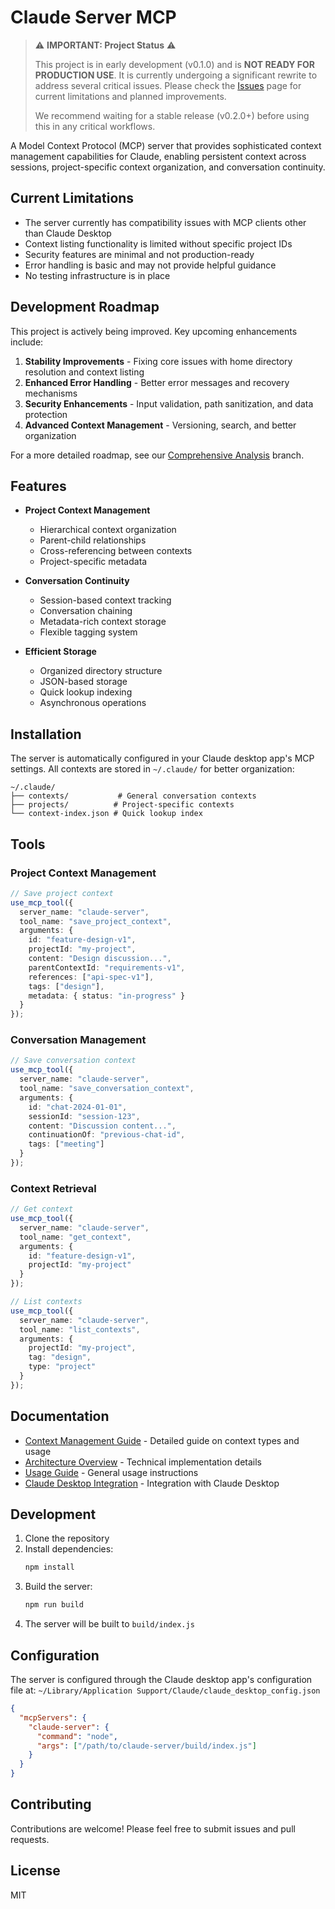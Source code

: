 # Claude Server MCP

> ⚠️ **IMPORTANT: Project Status** ⚠️
> 
> This project is in early development (v0.1.0) and is **NOT READY FOR PRODUCTION USE**. It is currently undergoing a significant rewrite to address several critical issues. Please check the [Issues](https://github.com/davidteren/claude-server/issues) page for current limitations and planned improvements.
>
> We recommend waiting for a stable release (v0.2.0+) before using this in any critical workflows.

A Model Context Protocol (MCP) server that provides sophisticated context management capabilities for Claude, enabling persistent context across sessions, project-specific context organization, and conversation continuity.

## Current Limitations

- The server currently has compatibility issues with MCP clients other than Claude Desktop
- Context listing functionality is limited without specific project IDs
- Security features are minimal and not production-ready
- Error handling is basic and may not provide helpful guidance
- No testing infrastructure is in place

## Development Roadmap

This project is actively being improved. Key upcoming enhancements include:

1. **Stability Improvements** - Fixing core issues with home directory resolution and context listing
2. **Enhanced Error Handling** - Better error messages and recovery mechanisms
3. **Security Enhancements** - Input validation, path sanitization, and data protection
4. **Advanced Context Management** - Versioning, search, and better organization

For a more detailed roadmap, see our [Comprehensive Analysis](https://github.com/davidteren/claude-server/tree/docs/comprehensive-analysis/docs) branch.

## Features

- **Project Context Management**
  - Hierarchical context organization
  - Parent-child relationships
  - Cross-referencing between contexts
  - Project-specific metadata

- **Conversation Continuity**
  - Session-based context tracking
  - Conversation chaining
  - Metadata-rich context storage
  - Flexible tagging system

- **Efficient Storage**
  - Organized directory structure
  - JSON-based storage
  - Quick lookup indexing
  - Asynchronous operations

## Installation

The server is automatically configured in your Claude desktop app's MCP settings. All contexts are stored in `~/.claude/` for better organization:

```
~/.claude/
├── contexts/           # General conversation contexts
├── projects/          # Project-specific contexts
└── context-index.json # Quick lookup index
```

## Tools

### Project Context Management

```typescript
// Save project context
use_mcp_tool({
  server_name: "claude-server",
  tool_name: "save_project_context",
  arguments: {
    id: "feature-design-v1",
    projectId: "my-project",
    content: "Design discussion...",
    parentContextId: "requirements-v1",
    references: ["api-spec-v1"],
    tags: ["design"],
    metadata: { status: "in-progress" }
  }
});
```

### Conversation Management

```typescript
// Save conversation context
use_mcp_tool({
  server_name: "claude-server",
  tool_name: "save_conversation_context",
  arguments: {
    id: "chat-2024-01-01",
    sessionId: "session-123",
    content: "Discussion content...",
    continuationOf: "previous-chat-id",
    tags: ["meeting"]
  }
});
```

### Context Retrieval

```typescript
// Get context
use_mcp_tool({
  server_name: "claude-server",
  tool_name: "get_context",
  arguments: {
    id: "feature-design-v1",
    projectId: "my-project"
  }
});

// List contexts
use_mcp_tool({
  server_name: "claude-server",
  tool_name: "list_contexts",
  arguments: {
    projectId: "my-project",
    tag: "design",
    type: "project"
  }
});
```

## Documentation

- [Context Management Guide](docs/CONTEXT_MANAGEMENT.md) - Detailed guide on context types and usage
- [Architecture Overview](docs/ARCHITECTURE.md) - Technical implementation details
- [Usage Guide](docs/USAGE.md) - General usage instructions
- [Claude Desktop Integration](docs/CLAUDE_DESKTOP_INTEGRATION.md) - Integration with Claude Desktop

## Development

1. Clone the repository
2. Install dependencies:
   ```bash
   npm install
   ```
3. Build the server:
   ```bash
   npm run build
   ```
4. The server will be built to `build/index.js`

## Configuration

The server is configured through the Claude desktop app's configuration file at:
`~/Library/Application Support/Claude/claude_desktop_config.json`

```json
{
  "mcpServers": {
    "claude-server": {
      "command": "node",
      "args": ["/path/to/claude-server/build/index.js"]
    }
  }
}
```

## Contributing

Contributions are welcome! Please feel free to submit issues and pull requests.

## License

MIT
